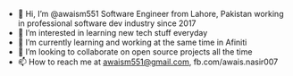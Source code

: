 - 👋 Hi, I’m @awaism551 Software Engineer from Lahore, Pakistan working in professional software dev industry since 2017
- 👀 I’m interested in learning new tech stuff everyday
- 🌱 I’m currently learning and working at the same time in Afiniti 
- 💞️ I’m looking to collaborate on open source projects all the time
- 📫 How to reach me at awaism551@gmail.com, fb.com/awais.nasir007

<!---
awaism551/awaism551 is a ✨ special ✨ repository because its `README.md` (this file) appears on your GitHub profile.
You can click the Preview link to take a look at your changes.
--->
